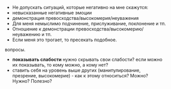 - Не допускать ситуаций, которые негативно на мне скажутся: 
 - невысказанные негативные эмоции
 - демонстрация превосходства/высокомерия/неуважения
- Для меня немыслимо подчинение, прислуживание, поклонение и тп.
- Отношение к демонстрации превосходства/высокомерию/неуважению и тп.
 - Если меня это трогает, то пресекать подобное.

вопросы.
- **показывать слабости** нужно скрывать свои слабости? если можно их показывать, то кому можно, а кому нет?
- ставить себя на уровень выше других (манипулирование, презрение, высокомерие) - как к этому относиться? Можно? Нужно? Полезно?

